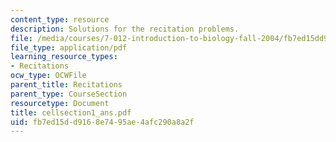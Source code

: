 ```yaml
---
content_type: resource
description: Solutions for the recitation problems.
file: /media/courses/7-012-introduction-to-biology-fall-2004/fb7ed15dd9168e7495ae4afc290a8a2f_cellsection1_ans.pdf
file_type: application/pdf
learning_resource_types:
- Recitations
ocw_type: OCWFile
parent_title: Recitations
parent_type: CourseSection
resourcetype: Document
title: cellsection1_ans.pdf
uid: fb7ed15d-d916-8e74-95ae-4afc290a8a2f
---
```

